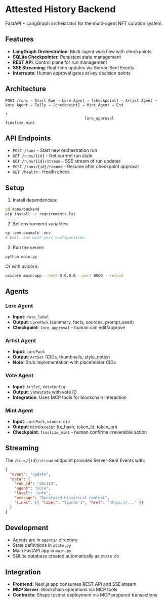 # Attested History Backend

FastAPI + LangGraph orchestrator for the multi-agent NFT curation system.

## Features

- **LangGraph Orchestration**: Multi-agent workflow with checkpoints
- **SQLite Checkpointer**: Persistent state management
- **REST API**: Control plane for run management
- **SSE Streaming**: Real-time updates via Server-Sent Events
- **Interrupts**: Human approval gates at key decision points

## Architecture

```
POST /runs → Start Run → Lore Agent → [checkpoint] → Artist Agent → Vote Agent → Tally → [checkpoint] → Mint Agent → End
                                        ↑                                                        ↑
                                   lore_approval                                          finalize_mint
```

## API Endpoints

- `POST /runs` - Start new orchestration run
- `GET /runs/{id}` - Get current run state
- `GET /runs/{id}/stream` - SSE stream of run updates
- `POST /runs/{id}/resume` - Resume after checkpoint approval
- `GET /health` - Health check

## Setup

1. Install dependencies:

```bash
cd apps/backend
pip install -r requirements.txt
```

2. Set environment variables:

```bash
cp .env.example .env
# Edit .env with your configuration
```

3. Run the server:

```bash
python main.py
```

Or with uvicorn:

```bash
uvicorn main:app --host 0.0.0.0 --port 8000 --reload
```

## Agents

### Lore Agent

- **Input**: `date_label`
- **Output**: `LorePack` (summary, facts, sources, prompt_seed)
- **Checkpoint**: `lore_approval` - human can edit/approve

### Artist Agent

- **Input**: `LorePack`
- **Output**: `ArtSet` (CIDs, thumbnails, style_notes)
- **Note**: Stub implementation with placeholder CIDs

### Vote Agent

- **Input**: `ArtSet`, `VoteConfig`
- **Output**: `VoteState` with vote ID
- **Integration**: Uses MCP tools for blockchain interaction

### Mint Agent

- **Input**: `LorePack`, `winner_cid`
- **Output**: `MintReceipt` (tx_hash, token_id, token_uri)
- **Checkpoint**: `finalize_mint` - human confirms irreversible action

## Streaming

The `/runs/{id}/stream` endpoint provides Server-Sent Events with:

```json
{
  "event": "update",
  "data": {
    "run_id": "abc123",
    "agent": "Lore",
    "level": "info",
    "message": "Generated historical context",
    "links": [{ "label": "Source 1", "href": "https://..." }]
  }
}
```

## Development

- Agents are in `agents/` directory
- State definitions in `state.py`
- Main FastAPI app in `main.py`
- SQLite database created automatically as `state.db`

## Integration

- **Frontend**: Next.js app consumes REST API and SSE stream
- **MCP Server**: Blockchain operations via MCP tools
- **Contracts**: Shape testnet deployment via MCP prepared transactions

